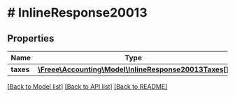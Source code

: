 # # InlineResponse20013

## Properties

Name | Type | Description | Notes
------------ | ------------- | ------------- | -------------
**taxes** | [**\Freee\Accounting\Model\InlineResponse20013Taxes[]**](InlineResponse20013Taxes.md) |  |

[[Back to Model list]](../../README.md#models) [[Back to API list]](../../README.md#endpoints) [[Back to README]](../../README.md)
